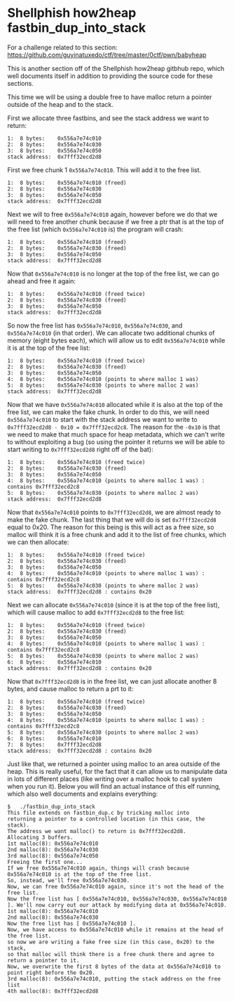 # Shellphish how2heap fastbin_dup_into_stack

For a challenge related to this section: https://github.com/guyinatuxedo/ctf/tree/master/0ctf/pwn/babyheap

This is another section off of the Shellphish how2heap gitbhub repo, which well documents itself in addition to providing the source code for these sections. 

This time we will be using a double free to have malloc return a pointer outside of the heap and to the stack.

First we allocate three fastbins, and see the stack address we want to return:
```
1:	8 bytes:	0x556a7e74c010
2:	8 bytes:	0x556a7e74c030
3:	8 bytes:	0x556a7e74c050
stack address:	0x7fff32ecd2d8
```

First we free chunk 1 `0x556a7e74c010`. This will add it to the free list. 
```
1:	8 bytes:	0x556a7e74c010 (freed)
2:	8 bytes:	0x556a7e74c030
3:	8 bytes:	0x556a7e74c050
stack address:	0x7fff32ecd2d8
```

Next we will to free `0x556a7e74c010` again, however before we do that we will need to free another chunk because if we free a ptr that is at the top of the free list (which `0x556a7e74c010` is) the program will crash:

```
1:	8 bytes:	0x556a7e74c010 (freed)
2:	8 bytes:	0x556a7e74c030 (freed)
3:	8 bytes:	0x556a7e74c050
stack address:	0x7fff32ecd2d8
```

Now that `0x556a7e74c010` is no longer at the top of the free list, we can go ahead and free it again:
```
1:	8 bytes:	0x556a7e74c010 (freed twice)
2:	8 bytes:	0x556a7e74c030 (freed)
3:	8 bytes:	0x556a7e74c050
stack address:	0x7fff32ecd2d8
```

So now the free list has `0x556a7e74c010`, `0x556a7e74c030`, and `0x556a7e74c010` (in that order). We can allocate two additional chunks of memory (eight bytes each), which will allow us to edit `0x556a7e74c010` while it is at the top of the free list:
```
1:	8 bytes:	0x556a7e74c010 (freed twice)
2:	8 bytes:	0x556a7e74c030 (freed)
3:	8 bytes:	0x556a7e74c050
4:	8 bytes:	0x556a7e74c010 (points to where malloc 1 was)
5:	8 bytes:	0x556a7e74c030 (points to where malloc 2 was)
stack address:	0x7fff32ecd2d8
```

Now that we have `0x556a7e74c010` allocated while it is also at the top of the free list, we can make the fake chunk. In order to do this, we will need `0x556a7e74c010` to start with the stack address we want to write to `0x7fff32ecd2d8 - 0x10 = 0x7fff32ecd2c8`. The reason for the `-0x10` is that we need to make that much space for heap metadata, which we can't write to without exploiting a bug (so using the pointer it returns we will be able to start writing to `0x7fff32ecd2d8` right off of the bat):

```
1:	8 bytes:	0x556a7e74c010 (freed twice)
2:	8 bytes:	0x556a7e74c030 (freed)
3:	8 bytes:	0x556a7e74c050
4:	8 bytes:	0x556a7e74c010 (points to where malloc 1 was) : contains 0x7fff32ecd2c8 
5:	8 bytes:	0x556a7e74c030 (points to where malloc 2 was)
stack address:	0x7fff32ecd2d8
```

Now that `0x556a7e74c010` points to `0x7fff32ecd2d8`, we are almost ready to make the fake chunk. The last thing that we will do is set `0x7fff32ecd2d8` equal to 0x20. The reason for this being is this will act as a free size, so malloc will think it is a free chunk and add it to the list of free chunks, which we can then allocate:

```
1:	8 bytes:	0x556a7e74c010 (freed twice)
2:	8 bytes:	0x556a7e74c030 (freed)
3:	8 bytes:	0x556a7e74c050
4:	8 bytes:	0x556a7e74c010 (points to where malloc 1 was) : contains 0x7fff32ecd2c8 
5:	8 bytes:	0x556a7e74c030 (points to where malloc 2 was)
stack address:	0x7fff32ecd2d8 : contains 0x20
```

Next we can allocate `0x556a7e74c010` (since it is at the top of the free list), which will cause malloc to add `0x7fff32ecd2d8` to the free list:
```
1:	8 bytes:	0x556a7e74c010 (freed twice)
2:	8 bytes:	0x556a7e74c030 (freed)
3:	8 bytes:	0x556a7e74c050
4:	8 bytes:	0x556a7e74c010 (points to where malloc 1 was) : contains 0x7fff32ecd2c8 
5:	8 bytes:	0x556a7e74c030 (points to where malloc 2 was)
6:	8 bytes:	0x556a7e74c010 
stack address:	0x7fff32ecd2d8 : contains 0x20
```

Now that `0x7fff32ecd2d8` is in the free list, we can just allocate another 8 bytes, and cause malloc to return a prt to it:
```
1:	8 bytes:	0x556a7e74c010 (freed twice)
2:	8 bytes:	0x556a7e74c030 (freed)
3:	8 bytes:	0x556a7e74c050
4:	8 bytes:	0x556a7e74c010 (points to where malloc 1 was) : contains 0x7fff32ecd2c8 
5:	8 bytes:	0x556a7e74c030 (points to where malloc 2 was)
6:	8 bytes:	0x556a7e74c010 
7:	8 bytes:	0x7fff32ecd2d8
stack address:	0x7fff32ecd2d8 : contains 0x20
```

Just like that, we returned a pointer using malloc to an area outside of the heap. This is really useful, for the fact that it can allow us to manipulate data in lots of different places (like writing over a malloc hook to call system when you run it). Below you will find an actual instance of this elf running, which also well documents and explains everything:

```
$	./fastbin_dup_into_stack 
This file extends on fastbin_dup.c by tricking malloc into
returning a pointer to a controlled location (in this case, the stack).
The address we want malloc() to return is 0x7fff32ecd2d8.
Allocating 3 buffers.
1st malloc(8): 0x556a7e74c010
2nd malloc(8): 0x556a7e74c030
3rd malloc(8): 0x556a7e74c050
Freeing the first one...
If we free 0x556a7e74c010 again, things will crash because 0x556a7e74c010 is at the top of the free list.
So, instead, we'll free 0x556a7e74c030.
Now, we can free 0x556a7e74c010 again, since it's not the head of the free list.
Now the free list has [ 0x556a7e74c010, 0x556a7e74c030, 0x556a7e74c010 ]. We'll now carry out our attack by modifying data at 0x556a7e74c010.
1st malloc(8): 0x556a7e74c010
2nd malloc(8): 0x556a7e74c030
Now the free list has [ 0x556a7e74c010 ].
Now, we have access to 0x556a7e74c010 while it remains at the head of the free list.
so now we are writing a fake free size (in this case, 0x20) to the stack,
so that malloc will think there is a free chunk there and agree to
return a pointer to it.
Now, we overwrite the first 8 bytes of the data at 0x556a7e74c010 to point right before the 0x20.
3rd malloc(8): 0x556a7e74c010, putting the stack address on the free list
4th malloc(8): 0x7fff32ecd2d8
```
